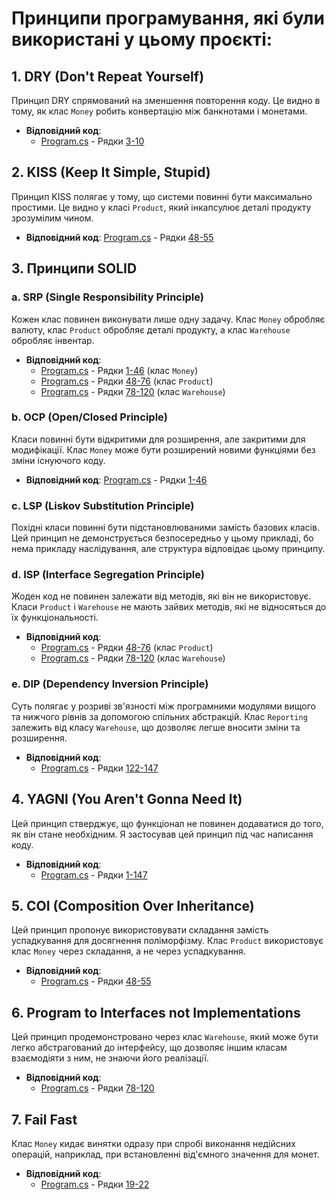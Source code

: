 # Принципи програмування, які були використані у цьому проєкті:

## 1. DRY (Don't Repeat Yourself)

Принцип DRY спрямований на зменшення повторення коду. Це видно в тому, як клас `Money` робить конвертацію між банкнотами і монетами.
- **Відповідний код**: 
  - [Program.cs](./Program.cs) - Рядки [3-10](./Program.cs#L3-L10)

## 2. KISS (Keep It Simple, Stupid)

Принцип KISS полягає у тому, що системи повинні бути максимально простими. Це видно у класі `Product`, який інкапсулює деталі продукту зрозумілим чином.
- **Відповідний код**: [Program.cs](./Program.cs) - Рядки [48-55](./Program.cs#L48-L55)

## 3. Принципи SOLID

### a. SRP (Single Responsibility Principle)

Кожен клас повинен виконувати лише одну задачу. Клас `Money` обробляє валюту, клас `Product` обробляє деталі продукту, а клас `Warehouse` обробляє інвентар.
- **Відповідний код**:
  - [Program.cs](./Program.cs) - Рядки [1-46](./Program.cs#L1-L46) (клас `Money`)
  - [Program.cs](./Program.cs) - Рядки [48-76](./Program.cs#L48-L76) (клас `Product`)
  - [Program.cs](./Program.cs) - Рядки [78-120](./Program.cs#L78-L120) (клас `Warehouse`)

### b. OCP (Open/Closed Principle)

Класи повинні бути відкритими для розширення, але закритими для модифікації. Клас `Money` може бути розширений новими функціями без зміни існуючого коду.
- **Відповідний код**: [Program.cs](./Program.cs) - Рядки [1-46](./Program.cs#L1-L46)

### c. LSP (Liskov Substitution Principle)

Похідні класи повинні бути підстановлюваними замість базових класів. Цей принцип не демонструється безпосередньо у цьому прикладі, бо нема прикладу наслідування, але структура відповідає цьому принципу.

### d. ISP (Interface Segregation Principle)

Жоден код не повинен залежати від методів, які він не використовує. Класи `Product` і `Warehouse` не мають зайвих методів, які не відносяться до їх функціональності.
- **Відповідний код**:
  - [Program.cs](./Program.cs) - Рядки [48-76](./Program.cs#L48-L76) (клас `Product`)
  - [Program.cs](./Program.cs) - Рядки [78-120](./Program.cs#L78-L120) (клас `Warehouse`)

### e. DIP (Dependency Inversion Principle)

Суть полягає у розриві зв'язності між програмними модулями вищого та нижчого рівнів за допомогою спільних абстракцій. Клас `Reporting` залежить від класу `Warehouse`, що дозволяє легше вносити зміни та розширення.
- **Відповідний код**: 
  - [Program.cs](./Program.cs) - Рядки [122-147](./Program.cs#L122-L147)

## 4. YAGNI (You Aren't Gonna Need It)

Цей принцип стверджує, що функціонал не повинен додаватися до того, як він стане необхідним. Я застосував цей принцип під час написання коду.
- **Відповідний код**:
  - [Program.cs](./Program.cs) - Рядки [1-147](./Program.cs#L1-L147)

## 5. COI (Composition Over Inheritance)

Цей принцип пропонує використовувати складання замість успадкування для досягнення поліморфізму. Клас `Product` використовує клас `Money` через складання, а не через успадкування.
- **Відповідний код**: 
  - [Program.cs](./Program.cs) - Рядки [48-55](./Program.cs#L48-L55)

## 6. Program to Interfaces not Implementations

Цей принцип продемонстровано через клас `Warehouse`, який може бути легко абстрагований до інтерфейсу, що дозволяє іншим класам взаємодіяти з ним, не знаючи його реалізації.
- **Відповідний код**: 
  - [Program.cs](./Program.cs) - Рядки [78-120](./Program.cs#L78-L120)

## 7. Fail Fast

Клас `Money` кидає винятки одразу при спробі виконання недійсних операцій, наприклад, при встановленні від'ємного значення для монет.
- **Відповідний код**: 
  - [Program.cs](./Program.cs) - Рядки [19-22](./Program.cs#L19-L22)
